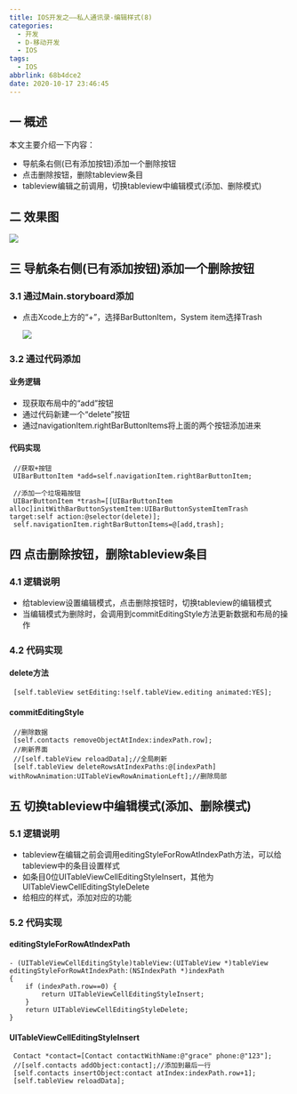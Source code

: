 ```yaml
---
title: IOS开发之——私人通讯录-编辑样式(8)
categories:
  - 开发
  - D-移动开发
  - IOS
tags:
  - IOS
abbrlink: 68b4dce2
date: 2020-10-17 23:46:45
---
```

## 一 概述

本文主要介绍一下内容：

* 导航条右侧(已有添加按钮)添加一个删除按钮
* 点击删除按钮，删除tableview条目
* tableview编辑之前调用，切换tableview中编辑模式(添加、删除模式)

<!--more-->

## 二 效果图

![][0]

## 三 导航条右侧(已有添加按钮)添加一个删除按钮

### 3.1 通过Main.storyboard添加

* 点击Xcode上方的“+”，选择BarButtonItem，System item选择Trash

  ![][1]

### 3.2 通过代码添加

#### 业务逻辑

* 现获取布局中的“add”按钮
* 通过代码新建一个“delete”按钮
* 通过navigationItem.rightBarButtonItems将上面的两个按钮添加进来

#### 代码实现

```
 //获取+按钮
 UIBarButtonItem *add=self.navigationItem.rightBarButtonItem;
    
 //添加一个垃圾箱按钮
 UIBarButtonItem *trash=[[UIBarButtonItem alloc]initWithBarButtonSystemItem:UIBarButtonSystemItemTrash target:self action:@selector(delete)];
 self.navigationItem.rightBarButtonItems=@[add,trash];
```

## 四 点击删除按钮，删除tableview条目

### 4.1 逻辑说明

* 给tableview设置编辑模式，点击删除按钮时，切换tableview的编辑模式
* 当编辑模式为删除时，会调用到commitEditingStyle方法更新数据和布局的操作

### 4.2 代码实现

#### delete方法

```
 [self.tableView setEditing:!self.tableView.editing animated:YES];
```

#### commitEditingStyle

```
 //删除数据
 [self.contacts removeObjectAtIndex:indexPath.row];
 //刷新界面
 //[self.tableView reloadData];//全局刷新
 [self.tableView deleteRowsAtIndexPaths:@[indexPath] withRowAnimation:UITableViewRowAnimationLeft];//删除局部
```

## 五 切换tableview中编辑模式(添加、删除模式)

### 5.1 逻辑说明

* tableview在编辑之前会调用editingStyleForRowAtIndexPath方法，可以给tableview中的条目设置样式
* 如条目0位UITableViewCellEditingStyleInsert，其他为UITableViewCellEditingStyleDelete
* 给相应的样式，添加对应的功能

### 5.2 代码实现

#### editingStyleForRowAtIndexPath

```
- (UITableViewCellEditingStyle)tableView:(UITableView *)tableView editingStyleForRowAtIndexPath:(NSIndexPath *)indexPath
{
    if (indexPath.row==0) {
        return UITableViewCellEditingStyleInsert;
    }
    return UITableViewCellEditingStyleDelete;
}
```

#### UITableViewCellEditingStyleInsert

```
 Contact *contact=[Contact contactWithName:@"grace" phone:@"123"];
 //[self.contacts addObject:contact];//添加到最后一行
 [self.contacts insertObject:contact atIndex:indexPath.row+1];
 [self.tableView reloadData];
```



[0]:https://jsd.onmicrosoft.cn/gh/PGzxc/CDN/blog-ios/ios-sirentongxunlu-baritem-delete.gif
[1]:https://jsd.onmicrosoft.cn/gh/PGzxc/CDN/blog-ios/ios-xirentongxunlu-baritem-trash-add-mainstorey.png

